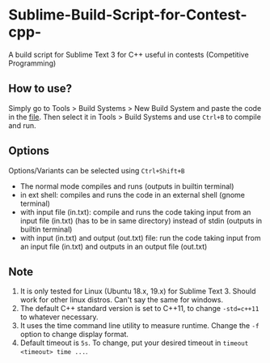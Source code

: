 # Sublime-Build-Script-for-Contest-cpp-
A build script for Sublime Text 3 for C++ useful in contests (Competitive Programming)

## How to use?
Simply go to Tools > Build Systems > New Build System and paste the code in the [file](contest.sublime-build). Then select it in Tools > Build Systems and use `Ctrl+B` to compile and run.

## Options
Options/Variants can be selected using `Ctrl+Shift+B`
* The normal mode compiles and runs (outputs in builtin terminal)
* in ext shell: compiles and runs the code in an external shell (gnome terminal)
* with input file (in.txt): compile and runs the code taking input from an input file (in.txt) (has to be in same directory) instead of stdin (outputs in builtin terminal)
* with input (in.txt) and output (out.txt) file: run the code taking input from an input file (in.txt) and outputs in an output file (out.txt)

## Note
1. It is only tested for Linux (Ubuntu 18.x, 19.x) for Sublime Text 3. Should work for other linux distros. Can't say the same for windows.
2. The default C++ standard version is set to C++11, to change `-std=c++11` to whatever necessary. 
3. It uses the time command line utility to measure runtime. Change the `-f` option to change display format.
4. Default timeout is `5s`. To change, put your desired timeout in `timeout <timeout> time ...`.
